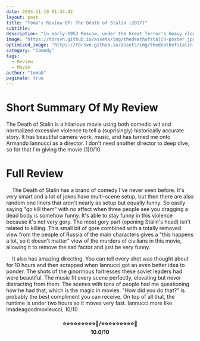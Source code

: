 ```yaml
---
date: 2024-11-10 01:34:42
layout: post
title: "Toma's Review Of: The Death of Stalin (2017)"
subtitle:
description: "In early-1953 Moscow, under the Great Terror's heavy cloak of state paranoia, the ever-watchful Soviet leader, Iosif Stalin, collapses, unexpectedly, of a brain haemorrhage. As a result, when someone discovers his body the following morning, a frenetic surge of raw panic starts spreading like a virus amongst the senior members of the Council of Ministers, as they scramble to maintain order, weed out the competition, and, ultimately, take power. But, in the middle of a gut-wrenching roller-coaster of incessant plotting, tireless machinations, and frail allegiances, absolutely no one is safe; not even the feared chief of the secret police, Lavrenti Beria. In the end, who will prevail after the death of Stalin?"
image: "https://tbrsvn.github.io/assets/img/thedeathofstalin-poster.jpg"
optimized_image: "https://tbrsvn.github.io/assets/img/thedeathofstalin-poster.jpg"
category: "Comedy"
tags:
  - Review
  - Movie
author: "tomab"
paginate: true
---
```


# Short Summary Of My Review

The Death of Stalin is a hilarious movie using both comedic wit and normalized excessive violence to tell a (suprisingly) historically accurate story. It has beautiful camera work, music, and has turned me onto Armando Iannucci as a director. I don't need another director to deep dive, so for that I'm giving the movie (1)0/10.

# Full Review

&nbsp;&nbsp;&nbsp;&nbsp;The Death of Stalin has a brand of comedy I've never seen before. It's very smart and a lot of jokes have multi-scene setup, but then there are also random one liners that aren't nearly as setup but equally funny. So easily saying "go kill them" with no affect when three people see you dragging a dead body is somehow funny. It's able to stay funny in this violence because it's not very gory. The most gory part (opening Stalin's head) isn't related to killing. This small bit of gore combined with a totally removed view from the people of Russia of the main characters gives a "this happens a lot, so it doesn't matter" view of the murders of civilians in this movie, allowing it to remove the sad factor and just be very funny.  

&nbsp;&nbsp;&nbsp;&nbsp;It also has amazing directing. You can tell every shot was thought about for 10 hours and then scrapped when Iannucci got an even better idea to ponder. The shots of the ginormous fortresses these soviet leaders had were beautiful. The music fit every scene perfectly, elevating but never distracting from them. The scenes with *tons* of people had me questioning how he had that, which is the magic in movies. "How did you do that?" is probably the best compliment you can receive. On top of all that, the runtime is under two hours so it moves very fast. Iannucci more like Imadeagoodmovieucci, 10/10


<h4 style="text-align:center;"> ⭐⭐⭐⭐⭐⭐⭐⭐⭐🌟/⭐⭐⭐⭐⭐⭐⭐⭐⭐🌟<br>10.0/10</h4>